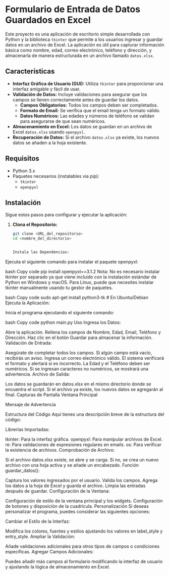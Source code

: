 # Formulario de Entrada de Datos Guardados en Excel


Este proyecto es una aplicación de escritorio simple desarrollada con Python y la biblioteca `tkinter` que permite a los usuarios ingresar y guardar datos en un archivo de Excel. La aplicación es útil para capturar información básica como nombre, edad, correo electrónico, teléfono y dirección, y almacenarla de manera estructurada en un archivo llamado `datos.xlsx`.

## Características

- **Interfaz Gráfica de Usuario (GUI):** Utiliza `tkinter` para proporcionar una interfaz amigable y fácil de usar.
- **Validación de Datos:** Incluye validaciones para asegurar que los campos se llenen correctamente antes de guardar los datos.
  - **Campos Obligatorios:** Todos los campos deben ser completados.
  - **Formato de Email:** Se verifica que el email tenga un formato válido.
  - **Datos Numéricos:** Las edades y números de teléfono se validan para asegurarse de que sean numéricos.
- **Almacenamiento en Excel:** Los datos se guardan en un archivo de Excel `datos.xlsx` usando `openpyxl`.
- **Recuperación de Datos:** Si el archivo `datos.xlsx` ya existe, los nuevos datos se añaden a la hoja existente.

## Requisitos

- Python 3.x
- Paquetes necesarios (instalables via pip):
  - `tkinter`
  - `openpyxl`

## Instalación

Sigue estos pasos para configurar y ejecutar la aplicación:

1. **Clona el Repositorio:**

   ```bash
   git clone <URL_del_repositorio>
   cd <nombre_del_directorio>


   Instala las Dependencias:

Ejecuta el siguiente comando para instalar el paquete openpyxl:

bash
Copy code
pip install openpyxl==3.1.2
Nota: No es necesario instalar tkinter por separado ya que viene incluido con la instalación estándar de Python en Windows y macOS. Para Linux, puede que necesites instalar tkinter manualmente usando tu gestor de paquetes.

bash
Copy code
sudo apt-get install python3-tk  # En Ubuntu/Debian
Ejecuta la Aplicación:

Inicia el programa ejecutando el siguiente comando:

bash
Copy code
python main.py
Uso
Ingresa los Datos:

Abre la aplicación.
Rellena los campos de Nombre, Edad, Email, Teléfono y Dirección.
Haz clic en el botón Guardar para almacenar la información.
Validación de Entrada:

Asegúrate de completar todos los campos. Si algún campo está vacío, recibirás un aviso.
Ingresa un correo electrónico válido. El sistema verificará el formato y alertará si es incorrecto.
La Edad y el Teléfono deben ser numéricos. Si se ingresan caracteres no numéricos, se mostrará una advertencia.
Archivo de Salida:

Los datos se guardarán en datos.xlsx en el mismo directorio donde se encuentra el script.
Si el archivo ya existe, los nuevos datos se agregarán al final.
Capturas de Pantalla
Ventana Principal

Mensaje de Advertencia

Estructura del Código
Aquí tienes una descripción breve de la estructura del código:

Librerías Importadas:

tkinter: Para la interfaz gráfica.
openpyxl: Para manipular archivos de Excel.
re: Para validaciones de expresiones regulares en emails.
os: Para verificar la existencia de archivos.
Comprobación de Archivo:

Si el archivo datos.xlsx existe, se abre y se carga.
Si no, se crea un nuevo archivo con una hoja activa y se añade un encabezado.
Función guardar_datos():

Captura los valores ingresados por el usuario.
Valida los campos.
Agrega los datos a la hoja de Excel y guarda el archivo.
Limpia las entradas después de guardar.
Configuración de la Ventana:

Configuración de estilo de la ventana principal y los widgets.
Configuración de botones y disposición de la cuadrícula.
Personalización
Si deseas personalizar el programa, puedes considerar las siguientes opciones:

Cambiar el Estilo de la Interfaz:

Modifica los colores, fuentes y estilos ajustando los valores en label_style y entry_style.
Ampliar la Validación:

Añade validaciones adicionales para otros tipos de campos o condiciones específicas.
Agregar Campos Adicionales:

Puedes añadir más campos al formulario modificando la interfaz de usuario y ajustando la lógica de almacenamiento en Excel.

